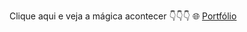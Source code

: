 Clique aqui e veja a mágica acontecer
👇👇👇
🌐 [Portfólio](https://anderson0617.github.io/-meu-portfolio/)

